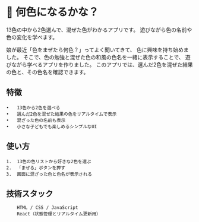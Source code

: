 # 🎨 何色になるかな？

13色の中から2色選んで、混ぜた色がわかるアプリです。
遊びながら色の名前や色の変化を学べます。

娘が最近「色をまぜたら何色？」ってよく聞いてきて、
色に興味を持ち始めました。
そこで、色の勉強と混ぜた色の和風の色名を一緒に表示することで、
遊びながら学べるアプリを作りました。
このアプリでは、選んだ2色を混ぜた結果の色と、その色名を確認できます。

## 特徴
	•	13色から2色を選べる
	•	選んだ2色を混ぜた結果の色をリアルタイムで表示
	•	混ざった色の名前も表示
	•	小さな子どもでも楽しめるシンプルなUI

## 使い方
	1.	13色の色リストから好きな2色を選ぶ
	2.	「まぜる」ボタンを押す
	3.	画面に混ざった色と色名が表示される


## 技術スタック
		HTML / CSS / JavaScript
		React（状態管理とリアルタイム更新用）
